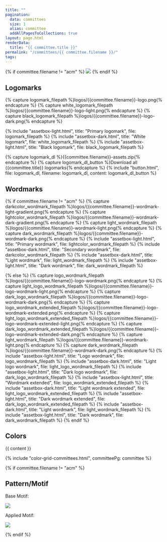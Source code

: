 ```yaml
---
title: ""
pagination:
  data: committees
  size: 1
  alias: committee
  addAllPagesToCollections: true
layout: page.html
renderData:
  title: "{{ committee.title }}"
permalink: "/committees/{{ committee.filename }}/"
tags:
---
```



  {% if committee.filename != "acm" %}
  <img class="image-full-width" src="{{ site.baseurl }}/assets/resized-banners/{{ committee.filename }}-banner.svg">
  {% endif %}

  <section section="padding-bottom: 3rem; padding-top: 3rem;">
  <h2 id="committee-h2">Logomarks</h2>
  
  {% capture logomark_filepath %}logos/{{committee.filename}}-logo.png{% endcapture %}
  {% capture white_logomark_filepath %}logos/{{committee.filename}}-logo-light.png{% endcapture %}
  {% capture black_logomark_filepath %}logos/{{committee.filename}}-logo-dark.png{% endcapture %}

{% include "assetbox-light.html", title: "Primary logomark", file: logomark_filepath %}
{% include "assetbox-dark.html", title: "White logomark", file: white_logomark_filepath %}
{% include "assetbox-light.html", title: "Black logomark", file: black_logomark_filepath %}

{% capture logomark_dl %}{{committee.filename}}-assets.zip{% endcapture %}
{% capture logomark_dl_button %}Download all {{committee.title}} logomarks{% endcapture %}
{% include "button.html", file: logomark_dl, filename: logomark_dl, content: logomark_dl_button %}

</section>

<section section="padding-bottom: 3rem; padding-top: 3rem;">
  <h2 id="committee-h2">Wordmarks</h2>
  
{% if committee.filename != "acm" %}
{% capture darkcolor_wordmark_filepath %}logos/{{committee.filename}}-wordmark-light-gradient.png{% endcapture %} 
{% capture lightcolor_wordmark_filepath %}logos/{{committee.filename}}-wordmark-dark-gradient.png{% endcapture %}
{% capture light_wordmark_filepath %}logos/{{committee.filename}}-wordmark-light.png{% endcapture %}
{% capture dark_wordmark_filepath %}logos/{{committee.filename}}-wordmark-dark.png{% endcapture %}
{% include "assetbox-light.html", title: "Primary wordmark", file: lightcolor_wordmark_filepath %}
{% include "assetbox-dark.html", title: "Secondary wordmark", file: darkcolor_wordmark_filepath %}
{% include "assetbox-dark.html", title: "Light wordmark", file: light_wordmark_filepath %}
{% include "assetbox-light.html", title: "Dark wordmark", file: dark_wordmark_filepath %}

{% else %}
{% capture logo_wordmark_filepath %}logos/{{committee.filename}}-logo-wordmark.png{% endcapture %}
{% capture light_logo_wordmark_filepath %}logos/{{committee.filename}}-logo-wordmark-light.png{% endcapture %}
{% capture dark_logo_wordmark_filepath %}logos/{{committee.filename}}-logo-wordmark-dark.png{% endcapture %}
{% capture logo_wordmark_extended_filepath %}logos/{{committee.filename}}-logo-wordmark-extended.png{% endcapture %}
{% capture light_logo_wordmark_extended_filepath %}logos/{{committee.filename}}-logo-wordmark-extended-light.png{% endcapture %}
{% capture dark_logo_wordmark_extended_filepath %}logos/{{committee.filename}}-logo-wordmark-extended-dark.png{% endcapture %}
{% capture light_wordmark_filepath %}logos/{{committee.filename}}-wordmark-light.png{% endcapture %}
{% capture dark_wordmark_filepath %}logos/{{committee.filename}}-wordmark-dark.png{% endcapture %}
{% include "assetbox-light.html", title: "Logo wordmark", file: logo_wordmark_filepath %}
{% include "assetbox-dark.html", title: "Light logo wordmark", file: light_logo_wordmark_filepath %}
{% include "assetbox-light.html", title: "Dark logo wordmark", file: dark_logo_wordmark_filepath %}
{% include "assetbox-light.html", title: "Wordmark extended", file: logo_wordmark_extended_filepath %}
{% include "assetbox-dark.html", title: "Light wordmark extended", file: light_logo_wordmark_extended_filepath %}
{% include "assetbox-light.html", title: "Dark wordmark extended", file: dark_logo_wordmark_extended_filepath %}
{% include "assetbox-dark.html", title: "Light wordmark", file: light_wordmark_filepath %}
{% include "assetbox-light.html", title: "Dark wordmark", file: dark_wordmark_filepath %}
{% endif %}

</section>

<section section="padding-bottom: 3rem; padding-top: 3rem;">
  <h2 id="committee-h2">Colors</h2>
  {{ content }}

{% include "color-grid-committees.html", committeePg: committee %}

</section>

{% if committee.filename != "acm" %}

<section section="padding-bottom: 3rem; padding-top: 3rem;">
  <h2 id="committee-h2">Pattern/Motif</h2>
  <p id="committee-p">Base Motif:<p>
  <img id="bottom-img" src="{{ site.baseurl }}/assets/logos/{{ committee.filename }}-motif-base.png">
  <p id="committee-p" section="padding-top: 5rem;">Applied Motif:<p>
  <img id="bottom-img" src="{{ site.baseurl }}/assets/logos/{{ committee.filename }}-motif-applied.png">
</section>
{% endif %}



